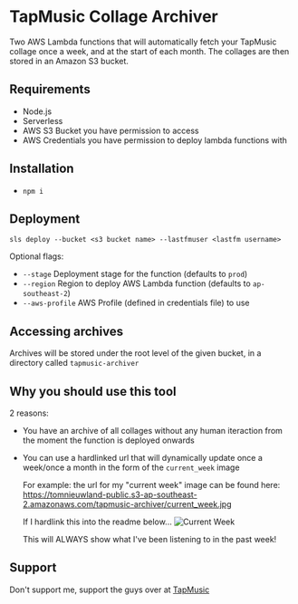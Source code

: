 # TapMusic Collage Archiver

Two AWS Lambda functions that will automatically fetch your TapMusic collage once a week, and at the start of each month. The collages are then stored in an Amazon S3 bucket.

## Requirements

- Node.js
- Serverless
- AWS S3 Bucket you have permission to access
- AWS Credentials you have permission to deploy lambda functions with

## Installation

- `npm i`

## Deployment

`sls deploy --bucket <s3 bucket name> --lastfmuser <lastfm username>`

Optional flags:
- `--stage` Deployment stage for the function (defaults to `prod`)
- `--region` Region to deploy AWS Lambda function (defaults to `ap-southeast-2`)
- `--aws-profile` AWS Profile (defined in credentials file) to use

## Accessing archives

Archives will be stored under the root level of the given bucket, in a directory called `tapmusic-archiver`

## Why you should use this tool

2 reasons:
- You have an archive of all collages without any human iteraction from the moment the function is deployed onwards
- You can use a hardlinked url that will dynamically update once a week/once a month in the form of the `current_week` image
  
  For example: the url for my "current week" image can be found here: https://tomnieuwland-public.s3-ap-southeast-2.amazonaws.com/tapmusic-archiver/current_week.jpg
  
  If I hardlink this into the readme below...
  ![Current Week](https://tomnieuwland-public.s3-ap-southeast-2.amazonaws.com/tapmusic-archiver/current_week.jpg)
  
  This will ALWAYS show what I've been listening to in the past week!

## Support

Don't support me, support the guys over at [TapMusic](https://www.tapmusic.net/)
